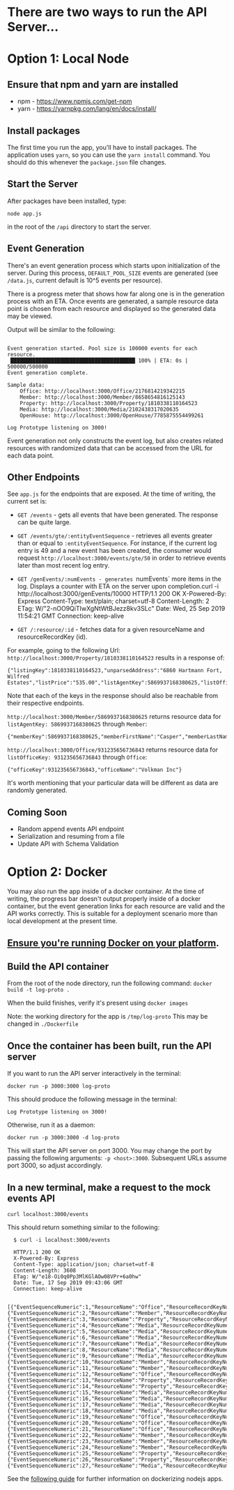 # There are two ways to run the API Server...

# Option 1: Local Node

## Ensure that npm and yarn are installed

* npm - https://www.npmjs.com/get-npm
* yarn - https://yarnpkg.com/lang/en/docs/install/

## Install packages
The first time you run the app, you'll have to install packages. The application uses `yarn`, so you can use the `yarn install` command. You should do this whenever the `package.json` file changes.

## Start the Server
After packages have been installed, type:

```node app.js```

in the root of the `/api` directory to start the server. 

## Event Generation
There's an event generation process which starts upon initialization of the server. During this process, `DEFAULT_POOL_SIZE` events are generated (see `/data.js`, current default is 10^5 events per resource). 

There is a progress meter that shows how far along one is in the generation process with an ETA. Once events are generated, a sample resource data point is chosen from each resource and displayed so the generated data may be viewed. 

Output will be similar to the following:

```$ node app.js

Event generation started. Pool size is 100000 events for each resource.
 ████████████████████████████████████████ 100% | ETA: 0s | 500000/500000
Event generation complete.

Sample data:
	Office: http://localhost:3000/Office/2176814219342215
	Member: http://localhost:3000/Member/8658654816125143
	Property: http://localhost:3000/Property/1810338110164523
	Media: http://localhost:3000/Media/2102438317020635
	OpenHouse: http://localhost:3000/OpenHouse/7785875554499261

Log Prototype listening on 3000!
```

Event generation not only constructs the event log, but also creates related resources with randomized data that can be accessed from the URL for each data point.

## Other Endpoints

See `app.js` for the endpoints that are exposed. At the time of writing, the current set is:

* `GET /events` - gets all events that have been generated. The response can be quite large.

* `GET /events/gte/:entityEventSequence` - retrieves all events greater than or equal to `:entityEventSequence`. For instance, if the current log entry is 49 and a new event has been created, the consumer would request `http://localhost:3000/events/gte/50` in order to retrieve events later than most recent log entry.

* `GET /genEvents/:numEvents - generates `numEvents` more items in the log. Displays a counter with ETA on the server upon completion.curl -i  http://localhost:3000/genEvents/10000
HTTP/1.1 200 OK
X-Powered-By: Express
Content-Type: text/plain; charset=utf-8
Content-Length: 2
ETag: W/"2-nOO9QiTIwXgNtWtBJezz8kv3SLc"
Date: Wed, 25 Sep 2019 11:54:21 GMT
Connection: keep-alive



* `GET /:resource/:id` - fetches data for a given resourceName and resourceRecordKey (id). 

For example, going to the following Url: `http://localhost:3000/Property/1810338110164523` results in a response of:

```
{"listingKey":1810338110164523,"unparsedAddress":"6860 Hartmann Fort, Wilfred Estates","listPrice":"535.00","listAgentKey":5869937168380625,"listOfficeKey":931235656736843}
```

Note that each of the keys in the response should also be reachable from their respective endpoints. 

`http://localhost:3000/Member/5869937168380625` returns resource data for `listAgentKey: 5869937168380625` through `Member`: 
```
{"memberKey":5869937168380625,"memberFirstName":"Casper","memberLastName":"Purdy","officeKey":7488317500604925}
```

`http://localhost:3000/Office/931235656736843` returns resource data for `listOfficeKey: 931235656736843` through `Office`:
```
{"officeKey":931235656736843,"officeName":"Volkman Inc"}
```

It's worth mentioning that your particular data will be different as data are randomly generated. 


## Coming Soon
* Random append events API endpoint
* Serialization and resuming from a file
* Update API with Schema Validation

# Option 2: Docker

You may also run the app inside of a docker container. At the time of writing, the progress bar doesn't output properly inside of a docker container, but the event generation links for each resource are valid and the API works correctly. This is suitable for a deployment scenario more than local development at the present time.

## [Ensure you're running Docker on your platform](https://docs.docker.com/install/).
## Build the API container

  From the root of the node directory, run the following command:
    ```docker build -t log-proto .```

  When the build finishes, verify it's present using ```docker images```

  Note: the working directory for the app is ```/tmp/log-proto```
  This may be changed in ```./Dockerfile```

## Once the container has been built, run the API server

  If you want to run the API server interactively in the terminal:

    docker run -p 3000:3000 log-proto

  This should produce the following message in the terminal:

    Log Prototype listening on 3000!

  Otherwise, run it as a daemon:

    docker run -p 3000:3000 -d log-proto

  This will start the API server on port 3000. 
  You may change the port by passing the following arguments: ```-p <host>:3000```.
  Subsequent URLs assume port 3000, so adjust accordingly.

## In a new terminal, make a request to the mock events API
    curl localhost:3000/events

This should return something similar to the following:

```
  $ curl -i localhost:3000/events

  HTTP/1.1 200 OK
  X-Powered-By: Express
  Content-Type: application/json; charset=utf-8
  Content-Length: 3608
  ETag: W/"e18-Oi0q0Pp3MlKGlAOw08VPr+6a0hw"
  Date: Tue, 17 Sep 2019 09:43:06 GMT
  Connection: keep-alive

  [{"EventSequenceNumeric":1,"ResourceName":"Office","ResourceRecordKeyNumeric":1,"ResourceRecordURL":"http://localhost:3000/Office/1"},{"EventSequenceNumeric":2,"ResourceName":"Member","ResourceRecordKeyNumeric":1,"ResourceRecordURL":"http://localhost:3000/Member/1"},{"EventSequenceNumeric":3,"ResourceName":"Property","ResourceRecordKeyNumeric":1,"ResourceRecordURL":"http://localhost:3000/Property/1"},{"EventSequenceNumeric":4,"ResourceName":"Media","ResourceRecordKeyNumeric":1,"ResourceRecordURL":"http://localhost:3000/Media/1"},{"EventSequenceNumeric":5,"ResourceName":"Media","ResourceRecordKeyNumeric":2,"ResourceRecordURL":"http://localhost:3000/Media/2"},{"EventSequenceNumeric":6,"ResourceName":"Media","ResourceRecordKeyNumeric":3,"ResourceRecordURL":"http://localhost:3000/Media/3"},{"EventSequenceNumeric":7,"ResourceName":"Media","ResourceRecordKeyNumeric":4,"ResourceRecordURL":"http://localhost:3000/Media/4"},{"EventSequenceNumeric":8,"ResourceName":"Media","ResourceRecordKeyNumeric":5,"ResourceRecordURL":"http://localhost:3000/Media/5"},{"EventSequenceNumeric":9,"ResourceName":"Media","ResourceRecordKeyNumeric":6,"ResourceRecordURL":"http://localhost:3000/Media/6"},{"EventSequenceNumeric":10,"ResourceName":"Member","ResourceRecordKeyNumeric":2,"ResourceRecordURL":"http://localhost:3000/Member/2"},{"EventSequenceNumeric":11,"ResourceName":"Member","ResourceRecordKeyNumeric":1,"ResourceRecordURL":"http://localhost:3000/Member/1"},{"EventSequenceNumeric":12,"ResourceName":"Office","ResourceRecordKeyNumeric":2,"ResourceRecordURL":"http://localhost:3000/Office/2"},{"EventSequenceNumeric":13,"ResourceName":"Property","ResourceRecordKeyNumeric":2,"ResourceRecordURL":"http://localhost:3000/Property/2"},{"EventSequenceNumeric":14,"ResourceName":"Property","ResourceRecordKeyNumeric":3,"ResourceRecordURL":"http://localhost:3000/Property/3"},{"EventSequenceNumeric":15,"ResourceName":"Media","ResourceRecordKeyNumeric":7,"ResourceRecordURL":"http://localhost:3000/Media/7"},{"EventSequenceNumeric":16,"ResourceName":"Media","ResourceRecordKeyNumeric":8,"ResourceRecordURL":"http://localhost:3000/Media/8"},{"EventSequenceNumeric":17,"ResourceName":"Media","ResourceRecordKeyNumeric":9,"ResourceRecordURL":"http://localhost:3000/Media/9"},{"EventSequenceNumeric":18,"ResourceName":"Media","ResourceRecordKeyNumeric":3,"ResourceRecordURL":"http://localhost:3000/Media/3"},{"EventSequenceNumeric":19,"ResourceName":"Office","ResourceRecordKeyNumeric":4,"ResourceRecordURL":"http://localhost:3000/Office/4"},{"EventSequenceNumeric":20,"ResourceName":"Office","ResourceRecordKeyNumeric":5,"ResourceRecordURL":"http://localhost:3000/Office/5"},{"EventSequenceNumeric":21,"ResourceName":"Office","ResourceRecordKeyNumeric":6,"ResourceRecordURL":"http://localhost:3000/Office/6"},{"EventSequenceNumeric":22,"ResourceName":"Member","ResourceRecordKeyNumeric":1,"ResourceRecordURL":"http://localhost:3000/Member/1"},{"EventSequenceNumeric":23,"ResourceName":"Member","ResourceRecordKeyNumeric":2,"ResourceRecordURL":"http://localhost:3000/Member/2"},{"EventSequenceNumeric":24,"ResourceName":"Member","ResourceRecordKeyNumeric":3,"ResourceRecordURL":"http://localhost:3000/Member/3"},{"EventSequenceNumeric":25,"ResourceName":"Property","ResourceRecordKeyNumeric":1,"ResourceRecordURL":"http://localhost:3000/Property/1"},{"EventSequenceNumeric":26,"ResourceName":"Property","ResourceRecordKeyNumeric":2,"ResourceRecordURL":"http://localhost:3000/Property/2"},{"EventSequenceNumeric":27,"ResourceName":"Media","ResourceRecordKeyNumeric":2,"ResourceRecordURL":"http://localhost:3000/Media/2"}]
```

  
See the [following guide](https://nodejs.org/en/docs/guides/nodejs-docker-webapp/) for further information on dockerizing nodejs apps.


